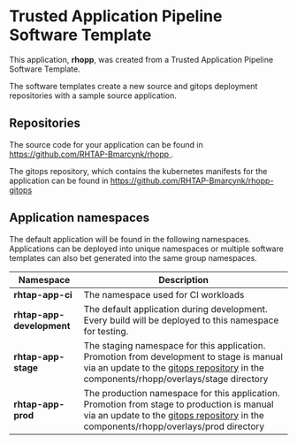 # Trusted Application Pipeline Software Template

This application, **rhopp**, was created from a Trusted Application Pipeline Software Template.

The software templates create a new source and gitops deployment repositories with a sample source application. 

## Repositories

The source code for your application can be found in [https://github.com/RHTAP-Bmarcynk/rhopp ](https://github.com/RHTAP-Bmarcynk/rhopp ).
 
The gitops repository, which contains the kubernetes manifests for the application can be found in 
[https://github.com/RHTAP-Bmarcynk/rhopp-gitops ](https://github.com/RHTAP-Bmarcynk/rhopp-gitops ) 

## Application namespaces 

The default application will be found in the following namespaces. Applications can be deployed into unique namespaces or multiple software templates can also bet generated into the same group namespaces.  

|  Namespace   |  Description   |  
| -------- | -------- |
| **rhtap-app-ci** | The namespace used for CI workloads |
| **rhtap-app-development** | The default application during development. Every build will be deployed to this namespace for testing. |
| **rhtap-app-stage** | The staging namespace for this application. Promotion from development to stage is manual via an update to the [gitops repository](https://github.com/RHTAP-Bmarcynk/rhopp-gitops ) in the components/rhopp/overlays/stage directory |
| **rhtap-app-prod** | The production namespace for this application. Promotion from stage to production is manual via an update to the [gitops repository](https://github.com/RHTAP-Bmarcynk/rhopp-gitops ) in the components/rhopp/overlays/prod directory |
